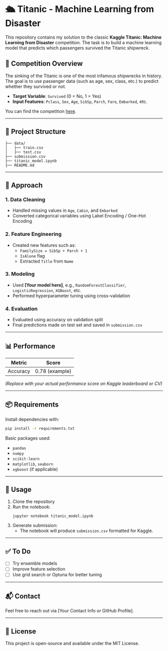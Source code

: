 # 🛳️ Titanic - Machine Learning from Disaster

This repository contains my solution to the classic **Kaggle Titanic: Machine Learning from Disaster** competition. The task is to build a machine learning model that predicts which passengers survived the Titanic shipwreck.

## 📌 Competition Overview

The sinking of the Titanic is one of the most infamous shipwrecks in history. The goal is to use passenger data (such as age, sex, class, etc.) to predict whether they survived or not.

- **Target Variable**: `Survived` (0 = No, 1 = Yes)
- **Input Features**: `Pclass`, `Sex`, `Age`, `SibSp`, `Parch`, `Fare`, `Embarked`, etc.

You can find the competition [here](https://www.kaggle.com/competitions/titanic/overview).

---

## 📁 Project Structure

```
├── data/
│   ├── train.csv
│   ├── test.csv
├── submission.csv
├── titanic_model.ipynb
├── README.md
```

---

## 🧠 Approach

### 1. **Data Cleaning**
- Handled missing values in `Age`, `Cabin`, and `Embarked`
- Converted categorical variables using Label Encoding / One-Hot Encoding

### 2. **Feature Engineering**
- Created new features such as:
  - `FamilySize = SibSp + Parch + 1`
  - `IsAlone` flag
  - Extracted `Title` from `Name`

### 3. **Modeling**
- Used **[Your model here]**, e.g., `RandomForestClassifier`, `LogisticRegression`, `XGBoost`, etc.
- Performed hyperparameter tuning using cross-validation

### 4. **Evaluation**
- Evaluated using accuracy on validation split
- Final predictions made on test set and saved in `submission.csv`

---

## 📊 Performance

| Metric   | Score    |
|----------|----------|
| Accuracy | 0.78 (example) |

*(Replace with your actual performance score on Kaggle leaderboard or CV)*

---

## 📦 Requirements

Install dependencies with:

```bash
pip install -r requirements.txt
```

Basic packages used:

- `pandas`
- `numpy`
- `scikit-learn`
- `matplotlib`, `seaborn`
- `xgboost` (if applicable)

---

## 🚀 Usage

1. Clone the repository
2. Run the notebook:
   ```
   jupyter notebook titanic_model.ipynb
   ```
3. Generate submission:
   - The notebook will produce `submission.csv` formatted for Kaggle.

---

## ✅ To Do

- [ ] Try ensemble models
- [ ] Improve feature selection
- [ ] Use grid search or Optuna for better tuning

---

## 📬 Contact

Feel free to reach out via [Your Contact Info or GitHub Profile].

---

## 📄 License

This project is open-source and available under the MIT License.
